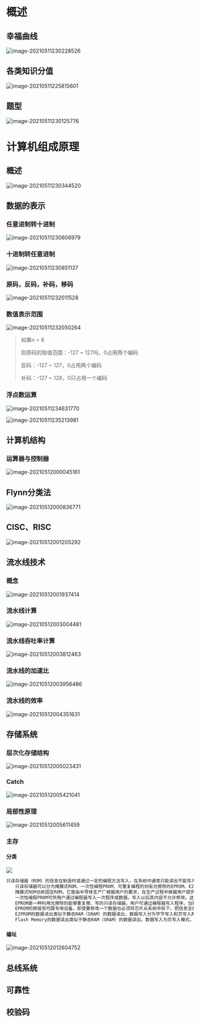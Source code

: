 

# 概述

## 幸福曲线

![image-20210511230228526](https://cdn.jsdelivr.net/gh/youenschen/picgo/img/20210511230228.png)

## 各类知识分值

![image-20210511225815601](https://cdn.jsdelivr.net/gh/youenschen/picgo/img/20210511225823.png)

## 题型

![image-20210511230125776](https://cdn.jsdelivr.net/gh/youenschen/picgo/img/20210511230126.png)

# 计算机组成原理

## 概述

![image-20210511230344520](https://cdn.jsdelivr.net/gh/youenschen/picgo/img/20210511230344.png)

## 数据的表示

### 任意进制转十进制

![image-20210511230606979](https://cdn.jsdelivr.net/gh/youenschen/picgo/img/20210511230607.png)

### 十进制转任意进制

![image-20210511230851137](https://cdn.jsdelivr.net/gh/youenschen/picgo/img/20210511230851.png)

### 原码，反码，补码，移码

![image-20210511232011528](https://cdn.jsdelivr.net/gh/youenschen/picgo/img/20210511232011.png)

### 数值表示范围

![image-20210511232050264](https://cdn.jsdelivr.net/gh/youenschen/picgo/img/20210511232050.png)

> 如果n = 8
>
> 则原码的取值范围：-127 ~ 127吗，0占用两个编码
>
> 反码：-127 ~ 127，0占用两个编码
>
> 补码：-127 ~ 128，0只占用一个编码

### 浮点数运算

![image-20210511234631770](https://cdn.jsdelivr.net/gh/youenschen/picgo/img/20210511234631.png)

![image-20210511235213981](https://cdn.jsdelivr.net/gh/youenschen/picgo/img/20210511235214.png)

## 计算机结构

### 运算器与控制器

![image-20210512000045161](https://cdn.jsdelivr.net/gh/youenschen/picgo/img/20210512000045.png)





## Flynn分类法

![image-20210512000836771](https://cdn.jsdelivr.net/gh/youenschen/picgo/img/20210512000836.png)

## CISC、RISC

![image-20210512001205292](https://cdn.jsdelivr.net/gh/youenschen/picgo/img/20210512001205.png)

## 流水线技术

### 概念



![image-20210512001937414](https://cdn.jsdelivr.net/gh/youenschen/picgo/img/20210512001937.png)

### 流水线计算

![image-20210512003004481](https://cdn.jsdelivr.net/gh/youenschen/picgo/img/20210512003004.png)

### 流水线吞吐率计算

![image-20210512003812463](https://cdn.jsdelivr.net/gh/youenschen/picgo/img/20210512003812.png)

### 流水线的加速比

![image-20210512003956486](https://cdn.jsdelivr.net/gh/youenschen/picgo/img/20210512003956.png)

### 流水线的效率

![image-20210512004351631](https://cdn.jsdelivr.net/gh/youenschen/picgo/img/20210512004351.png)

## 存储系统



### 层次化存储结构

![image-20210512005023431](https://cdn.jsdelivr.net/gh/youenschen/picgo/img/20210512005023.png)

### Catch

![image-20210512005421041](https://cdn.jsdelivr.net/gh/youenschen/picgo/img/20210512005421.png)

### 局部性原理

![image-20210512005611459](https://cdn.jsdelivr.net/gh/youenschen/picgo/img/20210512005611.png)

### 主存

#### 分类

![](https://cdn.jsdelivr.net/gh/youenschen/picgo/img/20210512005611.png)

```txt
只读存储器（ROM）的信息在制造时或通过一定的编程方法写入，在系统中通常只能读出不能写入。在断电时，其信息不会丢失，它用来存放固定的程序及数据，如监控程序、数据表格等。
　　只读存储器可以分为掩膜式ROM、一次性编程PROM、可重复编程的则有光擦除的EPROM、E2PROM及Flash Memory 等。
　　掩膜式ROM也称固定ROM。它是由半导体生产厂根据用户的要求，在生产过程中根据用户提供的程序或数据制造。制成之后，用户只能读出其信息而不能加以修改。它适用于定型产品的批量生产。
　　一次性编程PROM可供用户通过编程器写入一次程序或数据。写入以后其内容不允许修改。这样用户可自行将无须修改的程序或数据写入 ROM，如写入后发现其内容还需修改，只能将此芯片报废，重新取用一片新的。它适用于批量较小的场合。
　　EPROM是一种利用光擦除的能够重复擦、写的只读存储器。用户可通过编程器写入程序。当需要修改时，可用紫外光通过芯片上的石英玻璃窗照射芯片15～20分钟，将芯片内的信息全部擦除。此时所有单元的内容均为"1"。用户可将其再次写入信息。EPROM使用比较灵活，当用户写入一程序后发现部分数据需修改时，可以将其内容擦去后再次写入。它在科研及小批量生产过程中使用较普遍。 
　　EPROM的擦或写均需专用设备。即使要修改一个数据也必须将芯片从系统中拆下，把信息全部擦除后再次重新写入。而在实际使用中，往往只要求修改一个或少数几个数据。EEPROM和Flash Memory在这方面显示了其优越性，是目前用得较多的大容量只读存储器。与光擦除的EPROM不同的是，它采用了电擦除的方式，而编程也无须通过专用的编程器进行，可在应用系统中直接编程。在写入的同时即擦除了原有的信息，通常在器件的内部产生编程所需的高电压，用户只需5V的电压即可对其进行操作。
　　E2PROM的数据读出类似于静态RAM（SRAM）的数据读出，数据写入分为字节写入和页写入两种模式。在器件内包含了一个64字节的页寄存器，允许最多写入64个字节（一页）的数据。写入操作包括数据锁存和编程2个过程，写周期最大为10ms。在写入操作的同时，原先的数据即被擦除。
　　Flash Memory的数据读出类似于静态RAM（SRAM）的数据读出。数据写入为页写入模式。在器件内包含了一个64字节的页寄存器，要求一次写入64个字节（一页）的数据，写入操作包括数据锁存和编程2个过程，写周期最大为10ms。在编程时，一页中未装入的数据将为不确定数据。在写入操作的同时，原先的数据即被擦除。
```

#### 编址

![image-20210512012604752](https://cdn.jsdelivr.net/gh/youenschen/picgo/img/20210512012605.png)





## 总线系统





## 可靠性





## 校验码

































